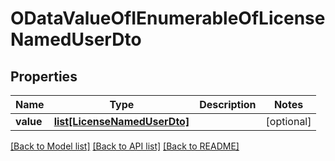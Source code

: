 # ODataValueOfIEnumerableOfLicenseNamedUserDto

## Properties
Name | Type | Description | Notes
------------ | ------------- | ------------- | -------------
**value** | [**list[LicenseNamedUserDto]**](LicenseNamedUserDto.md) |  | [optional] 

[[Back to Model list]](../README.md#documentation-for-models) [[Back to API list]](../README.md#documentation-for-api-endpoints) [[Back to README]](../README.md)



